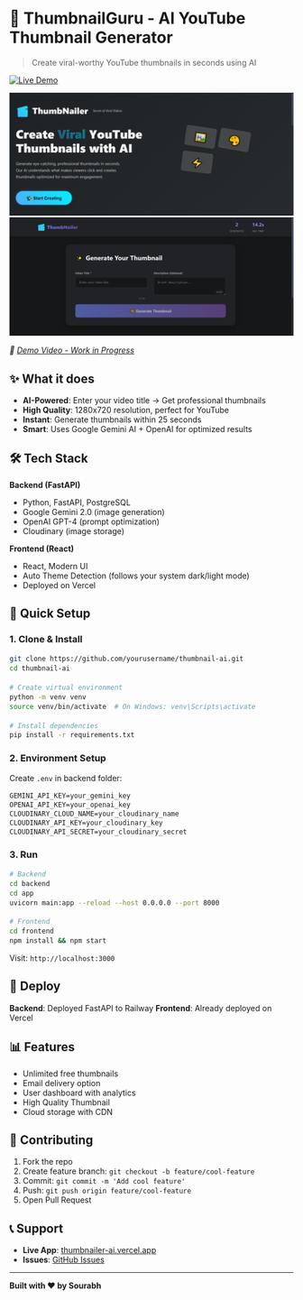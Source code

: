 # 🎨 ThumbnailGuru - AI YouTube Thumbnail Generator

> Create viral-worthy YouTube thumbnails in seconds using AI

[![Live Demo](https://img.shields.io/badge/🌐_Live_Demo-Visit_App-blue?style=for-the-badge)](https://thumbnailer-ai.vercel.app/)

![App Screenshot](https://raw.githubusercontent.com/srb1998/Thumbnailer.ai/dev/backend/app/uploads/UI.PNG)
![App Screenshot](https://raw.githubusercontent.com/srb1998/Thumbnailer.ai/dev/backend/app/uploads/UI2.PNG)

*🎥 [Demo Video - Work in Progress](https://your-demo-video-link.com)*

## ✨ What it does

- **AI-Powered**: Enter your video title → Get professional thumbnails
- **High Quality**: 1280x720 resolution, perfect for YouTube
- **Instant**: Generate thumbnails within 25 seconds
- **Smart**: Uses Google Gemini AI + OpenAI for optimized results

## 🛠️ Tech Stack

**Backend (FastAPI)**
- Python, FastAPI, PostgreSQL
- Google Gemini 2.0 (image generation)
- OpenAI GPT-4 (prompt optimization)
- Cloudinary (image storage)

**Frontend (React)**
- React, Modern UI
- Auto Theme Detection (follows your system dark/light mode)
- Deployed on Vercel

## 🚀 Quick Setup

### 1. Clone & Install
```bash
git clone https://github.com/yourusername/thumbnail-ai.git
cd thumbnail-ai

# Create virtual environment
python -m venv venv
source venv/bin/activate  # On Windows: venv\Scripts\activate

# Install dependencies
pip install -r requirements.txt
```

### 2. Environment Setup
Create `.env` in backend folder:
```env
GEMINI_API_KEY=your_gemini_key
OPENAI_API_KEY=your_openai_key
CLOUDINARY_CLOUD_NAME=your_cloudinary_name
CLOUDINARY_API_KEY=your_cloudinary_key
CLOUDINARY_API_SECRET=your_cloudinary_secret
```

### 3. Run
```bash
# Backend
cd backend
cd app
uvicorn main:app --reload --host 0.0.0.0 --port 8000

# Frontend  
cd frontend
npm install && npm start
```

Visit: `http://localhost:3000`

## 🚀 Deploy

**Backend**: Deployed FastAPI to Railway
**Frontend**: Already deployed on Vercel

## 📊 Features

- Unlimited free thumbnails
- Email delivery option
- User dashboard with analytics
- High Quality Thumbnail
- Cloud storage with CDN

## 🤝 Contributing

1. Fork the repo
2. Create feature branch: `git checkout -b feature/cool-feature`
3. Commit: `git commit -m 'Add cool feature'`
4. Push: `git push origin feature/cool-feature`
5. Open Pull Request

## 📞 Support

- **Live App**: [thumbnailer-ai.vercel.app](https://thumbnailer-ai.vercel.app/)
- **Issues**: [GitHub Issues](https://github.com/yourusername/thumbnail-ai/issues)

---

**Built with ❤️ by Sourabh**